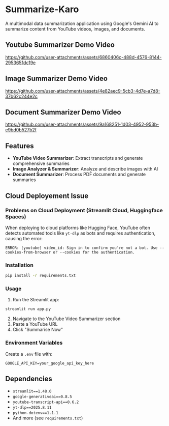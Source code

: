 # Summarize-Karo

A multimodal data summarization application using Google's Gemini AI to summarize content from YouTube videos, images, and documents.

## Youtube Summarizer Demo Video

https://github.com/user-attachments/assets/6860406c-488d-4576-8144-2953651dc19e

## Image Summarizer Demo Video

https://github.com/user-attachments/assets/4e82aec9-5cb3-4d7e-a7d8-37b62c244e2c

## Document Summarizer Demo Video

https://github.com/user-attachments/assets/9a168251-1d03-4952-953b-e9bd0b527b2f

## Features

- **YouTube Video Summarizer**: Extract transcripts and generate comprehensive summaries
- **Image Analyzer & Summarizer**: Analyze and describe images with AI
- **Document Summarizer**: Process PDF documents and generate summaries

## Cloud Deployement Issue

### Problems on Cloud Deployment (Streamlit Cloud, Huggingface Spaces)
When deploying to cloud platforms like Hugging Face, YouTube often detects automated tools like `yt-dlp` as bots and requires authentication, causing the error:
```
ERROR: [youtube] video_id: Sign in to confirm you're not a bot. Use --cookies-from-browser or --cookies for the authentication.
```

### Installation

```bash
pip install -r requirements.txt
```

### Usage

1. Run the Streamlit app:
```bash
streamlit run app.py
```

2. Navigate to the YouTube Video Summarizer section
3. Paste a YouTube URL
4. Click "Summarise Now"


### Environment Variables

Create a `.env` file with:
```
GOOGLE_API_KEY=your_google_api_key_here
```

## Dependencies

- `streamlit==1.48.0`
- `google-generativeai==0.8.5`
- `youtube-transcript-api==0.6.2`
- `yt-dlp==2025.8.11`
- `python-dotenv==1.1.1`
- And more (see `requirements.txt`)
